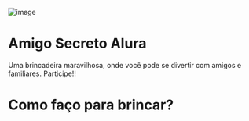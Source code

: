 

![image](https://github.com/user-attachments/assets/8d5ff677-d627-48da-8767-bbbe738f45ac)

# Amigo Secreto Alura 

 Uma brincadeira maravilhosa, onde você pode se divertir com amigos e familiares. Participe!!

 # Como faço para brincar? 
